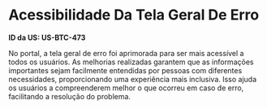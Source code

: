 # Acessibilidade Da Tela Geral De Erro

**ID da US: US-BTC-473**

No portal, a tela geral de erro foi aprimorada para ser mais acessível a todos os usuários. As melhorias realizadas garantem que as informações importantes sejam facilmente entendidas por pessoas com diferentes necessidades, proporcionando uma experiência mais inclusiva. Isso ajuda os usuários a compreenderem melhor o que ocorreu em caso de erro, facilitando a resolução do problema.
